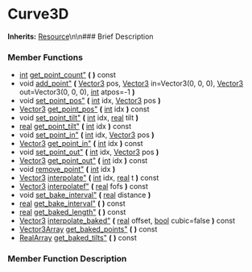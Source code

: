 #  Curve3D  
**Inherits:** [Resource](class_resource)\\n\\n###  Brief Description  

###  Member Functions 
  * [int](class_int) [get_point_count"](#get_point_count) **(** **)** const
  * void [add_point"](#add_point) **(** [Vector3](class_vector3) pos, [Vector3](class_vector3) in=Vector3(0, 0, 0), [Vector3](class_vector3) out=Vector3(0, 0, 0), [int](class_int) atpos=-1  **)**
  * void [set_point_pos"](#set_point_pos) **(** [int](class_int) idx, [Vector3](class_vector3) pos  **)**
  * [Vector3](class_vector3) [get_point_pos"](#get_point_pos) **(** [int](class_int) idx  **)** const
  * void [set_point_tilt"](#set_point_tilt) **(** [int](class_int) idx, [real](class_real) tilt  **)**
  * [real](class_real) [get_point_tilt"](#get_point_tilt) **(** [int](class_int) idx  **)** const
  * void [set_point_in"](#set_point_in) **(** [int](class_int) idx, [Vector3](class_vector3) pos  **)**
  * [Vector3](class_vector3) [get_point_in"](#get_point_in) **(** [int](class_int) idx  **)** const
  * void [set_point_out"](#set_point_out) **(** [int](class_int) idx, [Vector3](class_vector3) pos  **)**
  * [Vector3](class_vector3) [get_point_out"](#get_point_out) **(** [int](class_int) idx  **)** const
  * void [remove_point"](#remove_point) **(** [int](class_int) idx  **)**
  * [Vector3](class_vector3) [interpolate"](#interpolate) **(** [int](class_int) idx, [real](class_real) t  **)** const
  * [Vector3](class_vector3) [interpolatef"](#interpolatef) **(** [real](class_real) fofs  **)** const
  * void [set_bake_interval"](#set_bake_interval) **(** [real](class_real) distance  **)**
  * [real](class_real) [get_bake_interval"](#get_bake_interval) **(** **)** const
  * [real](class_real) [get_baked_length"](#get_baked_length) **(** **)** const
  * [Vector3](class_vector3) [interpolate_baked"](#interpolate_baked) **(** [real](class_real) offset, [bool](class_bool) cubic=false  **)** const
  * [Vector3Array](class_vector3array) [get_baked_points"](#get_baked_points) **(** **)** const
  * [RealArray](class_realarray) [get_baked_tilts"](#get_baked_tilts) **(** **)** const
###  Member Function Description  
